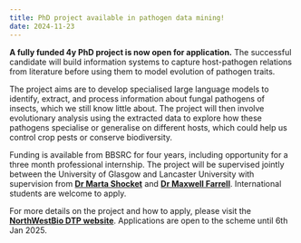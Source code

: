 ```yaml
---
title: PhD project available in pathogen data mining!
date: 2024-11-23
---
```


**A fully funded 4y PhD project is now open for application.** The successful candidate will build information systems to capture  host-pathogen relations from literature before using them to model evolution of pathogen traits.

<!--more-->

The project aims are to develop specialised large language models to identify, extract, and process information about fungal pathogens of insects, which we still know little about. The project will then involve evolutionary analysis using the extracted data to explore how these pathogens specialise or generalise on different hosts, which could help us control crop pests or conserve biodiversity.

Funding is available from BBSRC for four years, including opportunity for a three month professional internship. The project will be supervised jointly between the University of Glasgow and Lancaster University with supervision from **[Dr Marta Shocket](https://mshocket.github.io/)** and **[Dr Maxwell Farrell](https://farrell.glasgow.ac.uk/)**. International students are welcome to apply.

For more details on the project and how to apply, please visit the **[NorthWestBio DTP website](https://www.gla.ac.uk/postgraduate/doctoraltraining/northwestbio/projects/pathogens/uncoveringnewdimensionsinevolutionofinsectpathogensthroughlarge-scalecomputationaldatamining/)**. Applications are open to the scheme until 6th Jan 2025.